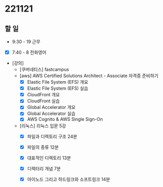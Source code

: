 # 221121

## 할 일
- 9:30 - 19 근무
- [x] 7:40 - 8 전화영어
- [강의]
	- [쿠버네티스] fastcampus
	- [aws] AWS Certified Solutions Architect - Associate 자격증 준비하기
		- [x] Elastic File System (EFS) 개요
		- [x] Elastic File System (EFS) 실습
		- [x] CloudFront 개요
		- [x] CloudFront 실습
		- [x] Global Accelerator 개요
		- [x] Global Accelerator 실습
		- [x] AWS Cognito & AWS Single Sign-On
	- [리눅스] 리눅스 입문 5강
		- [x] 파일과 디렉토리 구조 24분
		- [x] 파일의 종류 12분
		- [x] 대표적인 디렉토리 13분
		- [x] 디렉터리 개념 7분
		- [x] 아이노드 그리고 하드링크와 소프트링크 14분


<!--stackedit_data:
eyJoaXN0b3J5IjpbMTM1NzcwMzczNSwtMTUzNTIxNzI1MiwtMT
UwOTg4NDQ1LC0yNzgwMzIyMTQsLTIwOTExMzQyNjEsLTk3MTIw
Nzg2Nyw0NzUwNzU2NDUsLTE5NTEwMjcwMzRdfQ==
-->